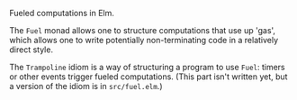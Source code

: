 Fueled computations in Elm.

The `Fuel` monad allows one to structure computations that use up 'gas', which allows one to write potentially non-terminating code in a relatively direct style.

The `Trampoline` idiom is a way of structuring a program to use `Fuel`: timers or other events trigger fueled computations. (This part isn't written yet, but a version of the idiom is in `src/fuel.elm`.)
